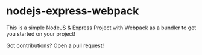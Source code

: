 # nodejs-express-webpack
This is a simple NodeJS & Express Project with Webpack as a bundler to get you started on your project!

Got contributions? Open a pull request!
